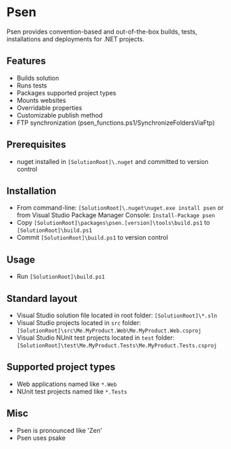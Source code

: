 Psen
====

Psen provides convention-based and out-of-the-box builds, tests, installations and deployments for .NET projects.

Features
--------
* Builds solution
* Runs tests
* Packages supported project types
* Mounts websites
* Overridable properties
* Customizable publish method
* FTP synchronization (psen_functions.ps1/SynchronizeFoldersViaFtp)

Prerequisites
-------------
* nuget installed in `[SolutionRoot]\.nuget` and committed to version control

Installation
------------
* From command-line: `[SolutionRoot]\.nuget\nuget.exe install psen` or from Visual Studio Package Manager Console: `Install-Package psen`
* Copy `[SolutionRoot]\packages\psen.[version]\tools\build.ps1` to `[SolutionRoot]\build.ps1`
* Commit `[SolutionRoot]\build.ps1` to version control

Usage
-----
* Run `[SolutionRoot]\build.ps1`

Standard layout
---------------
* Visual Studio solution file located in root folder: `[SolutionRoot]\*.sln`
* Visual Studio projects located in `src` folder: `[SolutionRoot]\src\Me.MyProduct.Web\Me.MyProduct.Web.csproj`
* Visual Studio NUnit test projects located in `test` folder: `[SolutionRoot]\test\Me.MyProduct.Tests\Me.MyProduct.Tests.csproj`

Supported project types
-----------------------
* Web applications named like `*.Web`
* NUnit test projects named like `*.Tests`

Misc
----
* Psen is pronounced like 'Zen'
* Psen uses psake